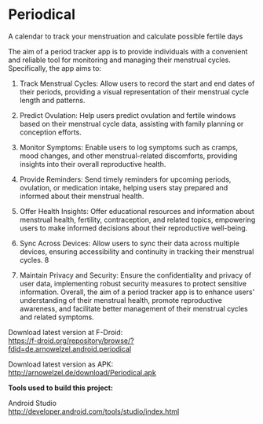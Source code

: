 # Periodical
A calendar to track your menstruation and calculate possible fertile days

The aim of a period tracker app is to provide individuals with a convenient 
and reliable tool for monitoring and managing their menstrual cycles. Specifically, the app 
aims to: 
 
1. Track Menstrual Cycles: Allow users to record the start and end dates of their periods, 
providing a visual representation of their menstrual cycle length and patterns. 
2. Predict Ovulation: Help users predict ovulation and fertile windows based on their 
menstrual cycle data, assisting with family planning or conception efforts. 
3. Monitor Symptoms: Enable users to log symptoms such as cramps, mood changes, 
and other menstrual-related discomforts, providing insights into their overall 
reproductive health. 
4. Provide Reminders: Send timely reminders for upcoming periods, ovulation, or 
medication intake, helping users stay prepared and informed about their menstrual 
health. 
5. Offer Health Insights: Offer educational resources and information about menstrual 
health, fertility, contraception, and related topics, empowering users to make informed 
decisions about their reproductive well-being. 
6. Sync Across Devices: Allow users to sync their data across multiple devices, ensuring 
accessibility and continuity in tracking their menstrual cycles. 
8 
 
7. Maintain Privacy and Security: Ensure the confidentiality and privacy of user data, 
implementing robust security measures to protect sensitive information. 
Overall, the aim of a period tracker app is to enhance users' understanding of their menstrual 
health, promote reproductive awareness, and facilitate better management of their menstrual 
cycles and related symptoms.

Download latest version at F-Droid:  
https://f-droid.org/repository/browse/?fdid=de.arnowelzel.android.periodical

Download latest version as APK:  
http://arnowelzel.de/download/Periodical.apk

**Tools  used to build this project:**

Android Studio  
http://developer.android.com/tools/studio/index.html
